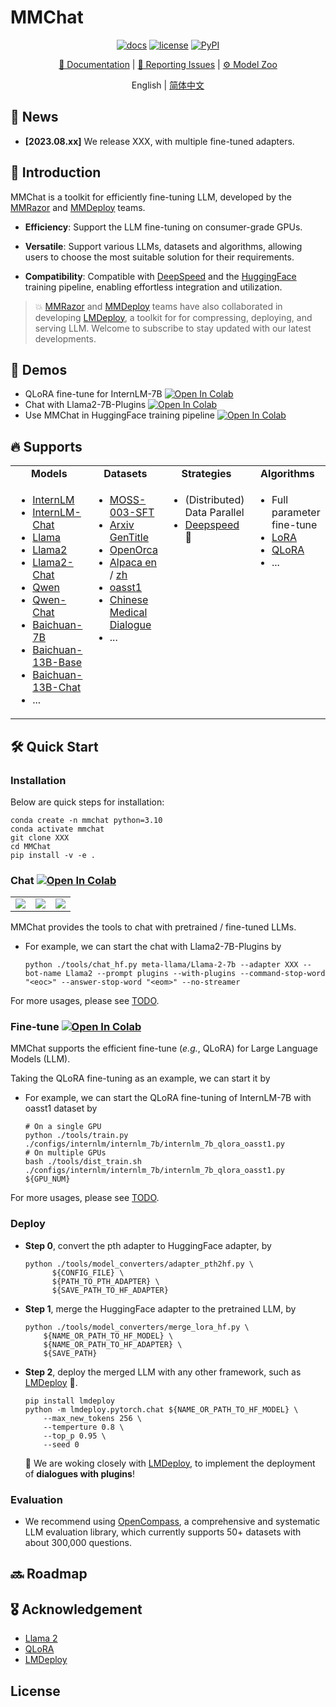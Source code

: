 # MMChat

<div align="center">


[![docs](https://readthedocs.org/projects/opencompass/badge)](https://opencompass.readthedocs.io/en)
[![license](https://img.shields.io/github/license/InternLM/opencompass.svg)](https://github.com/InternLM/opencompass/blob/main/LICENSE)
[![PyPI](https://badge.fury.io/py/opencompass.svg)](https://pypi.org/project/opencompass/)

[📘 Documentation](https://opencompass.readthedocs.io/en/latest/) |
[🤔 Reporting Issues](https://github.com/InternLM/opencompass/issues/new/choose) | 
[⚙️ Model Zoo]()

English | [简体中文](README_zh-CN.md)

</div>

## 📣 News  

- **[2023.08.xx]** We release XXX, with multiple fine-tuned adapters.

## 🧭 Introduction

MMChat is a toolkit for efficiently fine-tuning LLM, developed by the [MMRazor](https://github.com/open-mmlab/mmrazor) and [MMDeploy](https://github.com/open-mmlab/mmdeploy) teams. 

- **Efficiency**: Support the LLM fine-tuning on consumer-grade GPUs.

- **Versatile**: Support various LLMs, datasets and algorithms, allowing users to choose the most suitable solution for their requirements.

- **Compatibility**: Compatible with [DeepSpeed](https://github.com/microsoft/DeepSpeed) and the [HuggingFace](https://huggingface.co) training pipeline, enabling effortless integration and utilization.


> 💥 [MMRazor](https://github.com/open-mmlab/mmrazor) and [MMDeploy](https://github.com/open-mmlab/mmdeploy) teams have also collaborated in developing [LMDeploy](https://github.com/InternLM/lmdeploy), a toolkit for for compressing, deploying, and serving LLM. Welcome to subscribe to stay updated with our latest developments.


## 🌟 Demos

- QLoRA fine-tune for InternLM-7B [![Open In Colab](https://colab.research.google.com/assets/colab-badge.svg)](https://colab.research.google.com/drive/1yzGeYXayLomNQjLD4vC6wgUHvei3ezt4?usp=sharing)
- Chat with Llama2-7B-Plugins [![Open In Colab](https://colab.research.google.com/assets/colab-badge.svg)](<>)
- Use MMChat in HuggingFace training pipeline [![Open In Colab](https://colab.research.google.com/assets/colab-badge.svg)](https://colab.research.google.com/drive/1eBI9yiOkX-t7P-0-t9vS8y1x5KmWrkoU?usp=sharing)

## 🔥 Supports

<table>
<tbody>
<tr align="center" valign="middle">
<td>
  <b>Models</b>
</td>
<td>
  <b>Datasets</b>
</td>
<td>
  <b>Strategies</b>
</td>
 <td>
  <b>Algorithms</b>
</td>
</tr>
<tr valign="top">
<td align="left" valign="top">
<ul>
  <li><a href="configs/internlm/internlm_7b">InternLM</a></li>
  <li><a href="configs/internlm/internlm_chat_7b">InternLM-Chat</a></li>
  <li><a href="configs/llama/llama_7b">Llama</a></li>
  <li><a href="configs/llama/llama2_7b">Llama2</a></li>
  <li><a href="configs/llama/llama2_7b_chat">Llama2-Chat</a></li>
  <li><a href="configs/qwen/qwen_7b">Qwen</a></li>
  <li><a href="configs/qwen/qwen_7b_chat">Qwen-Chat</a></li>
  <li><a href="configs/baichuan/baichuan_7b">Baichuan-7B</a></li>
  <li><a href="configs/baichuan/baichuan_13b_base">Baichuan-13B-Base</a></li>
  <li><a href="configs/baichuan/baichuan_13b_chat">Baichuan-13B-Chat</a></li>
  <li>...</li>
</ul>
</td>
<td>
<ul>
  <li><a href="configs/_base_/datasets/moss_003_sft_all.py">MOSS-003-SFT</a></li>
  <li><a href="configs/_base_/datasets/arxiv.py">Arxiv GenTitle</a></li>
  <li><a href="configs/_base_/datasets/open_orca.py">OpenOrca</a></li>
  <li><a href="configs/_base_/datasets/alpaca.py">Alpaca en</a> / <a href="configs/_base_/datasets/alpaca_zh.py">zh</a></li>
  <li><a href="configs/_base_/datasets/oasst1.py">oasst1</a></li>
  <li><a href="configs/_base_/datasets/cmd.py">Chinese Medical Dialogue</a></li>
  <li>...</li>
</ul>
</td>
<td>
<ul>
  <li>(Distributed) Data Parallel</li>
  <li><a href="https://github.com/microsoft/DeepSpeed">Deepspeed</a> 🚀</li>
</ul>
</td>
<td>
<ul>
  <li>Full parameter fine-tune</li>
  <li><a href="http://arxiv.org/abs/2106.09685">LoRA</a></li>
  <li><a href="http://arxiv.org/abs/2305.14314">QLoRA</a></li>
  <li>...</li>
</ul>
</td>
</tr>
</tbody>
</table>


## 🛠️ Quick Start

### Installation

Below are quick steps for installation:

```shell
conda create -n mmchat python=3.10
conda activate mmchat
git clone XXX
cd MMChat
pip install -v -e .
```

### Chat [![Open In Colab](https://colab.research.google.com/assets/colab-badge.svg)](<>)

<table>
<tr>
<td>
<a><img src="https://github.com/InternLM/lmdeploy/assets/36994684/7c429d98-7630-4539-8aff-c89094826f8c"></a>
</td>
<td>
<a><img src="https://github.com/InternLM/lmdeploy/assets/36994684/05d02906-5a82-45bc-b4e3-2cc32d473b2c"></a>
</td>
<td>
<a><img src="https://github.com/InternLM/lmdeploy/assets/36994684/80395303-997a-47f2-b7d2-d585034df683"></a>
</td>
</tr>
</table>


MMChat provides the tools to chat with pretrained / fine-tuned LLMs.

- For example, we can start the chat with Llama2-7B-Plugins by

  ```shell
  python ./tools/chat_hf.py meta-llama/Llama-2-7b --adapter XXX --bot-name Llama2 --prompt plugins --with-plugins --command-stop-word "<eoc>" --answer-stop-word "<eom>" --no-streamer
  ```

For more usages, please see [TODO](<>).

### Fine-tune [![Open In Colab](https://colab.research.google.com/assets/colab-badge.svg)](https://colab.research.google.com/drive/1yzGeYXayLomNQjLD4vC6wgUHvei3ezt4?usp=sharing)

MMChat supports the efficient fine-tune (*e.g.*, QLoRA) for Large Language Models (LLM).

Taking the QLoRA fine-tuning  as an example, we can start it by

- For example, we can start the QLoRA fine-tuning of InternLM-7B with oasst1 dataset by

  ```shell
  # On a single GPU
  python ./tools/train.py ./configs/internlm/internlm_7b/internlm_7b_qlora_oasst1.py
  # On multiple GPUs
  bash ./tools/dist_train.sh ./configs/internlm/internlm_7b/internlm_7b_qlora_oasst1.py ${GPU_NUM}
  ```

For more usages, please see [TODO](<>).

### Deploy

- **Step 0**, convert the pth adapter to HuggingFace adapter, by

  ```shell
  python ./tools/model_converters/adapter_pth2hf.py \
  		${CONFIG_FILE} \
  		${PATH_TO_PTH_ADAPTER} \
  		${SAVE_PATH_TO_HF_ADAPTER}
  ```

- **Step 1**, merge the HuggingFace adapter to the pretrained LLM, by

  ```shell
  python ./tools/model_converters/merge_lora_hf.py \
      ${NAME_OR_PATH_TO_HF_MODEL} \
      ${NAME_OR_PATH_TO_HF_ADAPTER} \
      ${SAVE_PATH}
  ```

- **Step 2**, deploy the merged LLM with any other framework, such as [LMDeploy](https://github.com/InternLM/lmdeploy) 🚀.

  ```shell
  pip install lmdeploy
  python -m lmdeploy.pytorch.chat ${NAME_OR_PATH_TO_HF_MODEL} \
      --max_new_tokens 256 \
      --temperture 0.8 \
      --top_p 0.95 \
      --seed 0
  ```

  🎯 We are woking closely with [LMDeploy](https://github.com/InternLM/lmdeploy), to implement the deployment of **dialogues with plugins**!

### Evaluation

- We recommend using [OpenCompass](https://github.com/InternLM/opencompass),  a comprehensive and systematic LLM evaluation library, which currently supports 50+ datasets with about 300,000 questions.

## 🔜 Roadmap

## 🎖️ Acknowledgement

- [Llama 2](https://github.com/facebookresearch/llama)
- [QLoRA](https://github.com/artidoro/qlora)
- [LMDeploy](https://github.com/InternLM/lmdeploy)

## License
